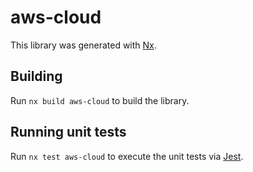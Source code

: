 # aws-cloud

This library was generated with [Nx](https://nx.dev).

## Building

Run `nx build aws-cloud` to build the library.

## Running unit tests

Run `nx test aws-cloud` to execute the unit tests via [Jest](https://jestjs.io).
